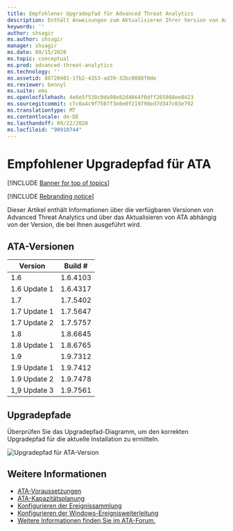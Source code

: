 ```yaml
---
title: Empfohlener Upgradepfad für Advanced Threat Analytics
description: Enthält Anweisungen zum Aktualisieren Ihrer Version von Advanced Threat Analytics (ATA).
keywords: ''
author: shsagir
ms.author: shsagir
manager: shsagir
ms.date: 09/15/2020
ms.topic: conceptual
ms.prod: advanced-threat-analytics
ms.technology: ''
ms.assetid: 88720401-1fb2-4353-ad39-32bc0088f0de
ms.reviewer: bennyl
ms.suite: ems
ms.openlocfilehash: 4e6e5f538c0da98e82d4664f0dff265988ee8423
ms.sourcegitcommit: c7c0a4c9f7507f3e8e0f219798ed7d347c03e792
ms.translationtype: MT
ms.contentlocale: de-DE
ms.lasthandoff: 09/22/2020
ms.locfileid: "90910744"
---
```

# <a name="recommended-upgrade-path-for-ata"></a>Empfohlener Upgradepfad für ATA

[!INCLUDE [Banner for top of topics](includes/banner.md)]

[!INCLUDE [Rebranding notice](includes/rebranding.md)]

Dieser Artikel enthält Informationen über die verfügbaren Versionen von Advanced Threat Analytics und über das Aktualisieren von ATA abhängig von der Version, die bei Ihnen ausgeführt wird.

## <a name="ata-versions"></a>ATA-Versionen

|Version|Build #|
|----|----|
|1.6|1.6.4103|
|1.6 Update 1|1.6.4317|
|1.7|1.7.5402|
|1.7 Update 1|1.7.5647|
|1.7 Update 2|1.7.5757|
|1.8|1.8.6645|
|1.8 Update 1|1.8.6765|
|1.9|1.9.7312|
|1.9 Update 1|1.9.7412|
|1.9 Update 2|1.9.7478|
|1,9 Update 3|1.9.7561|

## <a name="upgrade-paths"></a>Upgradepfade

Überprüfen Sie das Upgradepfad-Diagramm, um den korrekten Upgradepfad für die aktuelle Installation zu ermitteln.

![Upgradepfad für ATA-Version](media/upgrade-path-ata.png)

## <a name="see-also"></a>Weitere Informationen

- [ATA-Voraussetzungen](ata-prerequisites.md)
- [ATA-Kapazitätsplanung](ata-capacity-planning.md)
- [Konfigurieren der Ereignissammlung](configure-event-collection.md)
- [Konfigurieren der Windows-Ereignisweiterleitung](configure-event-collection.md)
- [Weitere Informationen finden Sie im ATA-Forum.](https://social.technet.microsoft.com/Forums/security/home?forum=mata)
